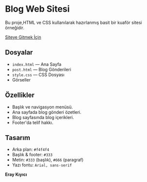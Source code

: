 # Blog Web Sitesi

Bu proje,HTML ve CSS kullanılarak hazırlanmış basit bir kuaför sitesi örneğidir. 

<a href="https://eraykiyici.github.io/kuaforsitesi/index.html" target="_blank">Siteye Gitmek İçin</a>

## Dosyalar
- `index.html` — Ana Sayfa  
- `post.html` — Blog Gönderileri
- `style.css` — CSS Dosyası
- Görseller  

## Özellikler
- Başlık ve navigasyon menüsü.
- Ana sayfada blog gönderi özetleri.
- Blog sayfasında blog içerikleri.
- Footer'da telif hakkı.

## Tasarım
- Arka plan: `#f4f4f4`
- Başlık & footer: `#333`
- Metin: `#333` (başlık), `#666` (paragraf)
- Yazı fontu: `Arial, sans-serif`

**Eray Kıyıcı**